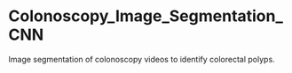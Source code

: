 # Colonoscopy_Image_Segmentation_CNN
Image segmentation of colonoscopy videos to identify colorectal polyps.
